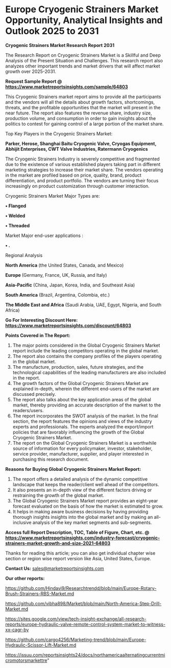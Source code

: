 # Europe Cryogenic Strainers Market Opportunity, Analytical Insights and Outlook 2025 to 2031

<strong>Cryogenic Strainers Market Research Report 2031</strong>

The Research Report on Cryogenic Strainers Market is a Skillful and Deep Analysis of the Present Situation and Challenges. This research report also analyzes other important trends and market drivers that will affect market growth over 2025-2031.

<strong>Request Sample Report @ <a href=https://www.marketreportsinsights.com/sample/64803>https://www.marketreportsinsights.com/sample/64803</a></strong>

This Cryogenic Strainers market report aims to provide all the participants and the vendors will all the details about growth factors, shortcomings, threats, and the profitable opportunities that the market will present in the near future. The report also features the revenue share, industry size, production volume, and consumption in order to gain insights about the politics to contest for gaining control of a large portion of the market share.

Top Key Players in the Cryogenic Strainers Market:

<strong>Parker, Herose, Shanghai Baitu Cryogenic Valve, Cryogas Equipment, Abhijit Enterprises, CWT Valve Industries, Ratermann Cryogenics</strong>

The Cryogenic Strainers Industry is severely competitive and fragmented due to the existence of various established players taking part in different marketing strategies to increase their market share. The vendors operating in the market are profiled based on price, quality, brand, product differentiation, and product portfolio. The vendors are turning their focus increasingly on product customization through customer interaction.

Cryogenic Strainers Market Major Types are:

<strong>• Flanged

• Welded

• Threaded</strong>

Market Major end-user applications :

<strong>• .</strong>

Regional Analysis

</u><strong><b>North America</b></strong> (the United States, Canada, and Mexico)

<strong><b>Europe </b></strong>(Germany, France, UK, Russia, and Italy)

<strong><b>Asia-Pacific</b></strong> (China, Japan, Korea, India, and Southeast Asia)

<strong><b>South America</b></strong> (Brazil, Argentina, Colombia, etc.)

<strong><b>The Middle East and Africa</b></strong> (Saudi Arabia, UAE, Egypt, Nigeria, and South Africa)

<strong>Go For Interesting Discount Here: <a href=https://www.marketreportsinsights.com/discount/64803>https://www.marketreportsinsights.com/discount/64803</a></strong>

<strong>Points Covered in The Report:</strong>
<ol>
  <li>The major points considered in the Global Cryogenic Strainers Market report include the leading competitors operating in the global market.</li>
  <li>The report also contains the company profiles of the players operating in the global market.</li>
  <li>The manufacture, production, sales, future strategies, and the technological capabilities of the leading manufacturers are also included in the report.</li>
  <li>The growth factors of the Global Cryogenic Strainers Market are explained in-depth, wherein the different end-users of the market are discussed precisely.</li>
  <li>The report also talks about the key application areas of the global market, thereby providing an accurate description of the market to the readers/users.</li>
  <li>The report incorporates the SWOT analysis of the market. In the final section, the report features the opinions and views of the industry experts and professionals. The experts analyzed the export/import policies that are favorably influencing the growth of the Global Cryogenic Strainers Market.</li>
  <li>The report on the Global Cryogenic Strainers Market is a worthwhile source of information for every policymaker, investor, stakeholder, service provider, manufacturer, supplier, and player interested in purchasing this research document.</li>
</ol>
<strong>Reasons for Buying Global Cryogenic Strainers Market Report:</strong>

<ol>
  <li>The report offers a detailed analysis of the dynamic competitive landscape that keeps the reader/client well ahead of the competitors.</li>
  <li>It also presents an in-depth view of the different factors driving or restraining the growth of the global market.</li>
  <li>The Global Cryogenic Strainers Market report provides an eight-year forecast evaluated on the basis of how the market is estimated to grow.</li>
  <li>It helps in making aware business decisions by having providing thorough insights insights into the global market and by making an all-inclusive analysis of the key market segments and sub-segments.</li>
</ol>
<strong>Access full Report Description, TOC, Table of Figure, Chart, etc. @ <a href=https://www.marketreportsinsights.com/industry-forecast/cryogenic-strainers-market-growth-and-size-2021-64803>https://www.marketreportsinsights.com/industry-forecast/cryogenic-strainers-market-growth-and-size-2021-64803</a></strong>


Thanks for reading this article; you can also get individual chapter wise section or region wise report version like Asia, United States, Europe.

<strong>Contact Us:</strong>
sales@marketreportsinsights.com

<strong>Our other reports:</strong>

<a href=https://github.com/Hindavi9/Researchtrendd/blob/main/Europe-Rotary-Brush-Strainers-RBS-Market.md>https://github.com/Hindavi9/Researchtrendd/blob/main/Europe-Rotary-Brush-Strainers-RBS-Market.md</a>

<a href=https://github.com/vibha898/Market/blob/main/North-America-Step-Drill-Market.md>https://github.com/vibha898/Market/blob/main/North-America-Step-Drill-Market.md</a>

<a href=https://sites.google.com/view/tech-insight-exchange/all-research-reports/europe-hydraulic-valve-remote-control-system-market-to-witness-xx-cagr-by>https://sites.google.com/view/tech-insight-exchange/all-research-reports/europe-hydraulic-valve-remote-control-system-market-to-witness-xx-cagr-by</a>

<a href=https://github.com/cargo4256/Marketing-trend/blob/main/Europe-Hydraulic-Scissor-Lift-Market.md>https://github.com/cargo4256/Marketing-trend/blob/main/Europe-Hydraulic-Scissor-Lift-Market.md</a>

<a href=https://issuu.com/reportsinsights24/docs/northamericaalternatingcurrentmicromotorsmarkettre>https://issuu.com/reportsinsights24/docs/northamericaalternatingcurrentmicromotorsmarkettre</a>"
